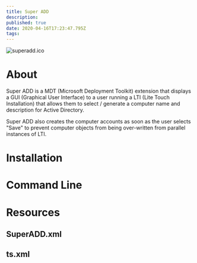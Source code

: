 ```yaml
---
title: Super ADD
description: 
published: true
date: 2020-04-16T17:23:47.795Z
tags: 
---
```


![superadd.ico](/assets/software/supersuite/superadd/superadd.ico)

# About



Super ADD is a MDT (Microsoft Deployment Toolkit) extension that displays a GUI (Graphical User Interface) to a user running a LTI (Lite Touch Installation) that allows them to select / generate a computer name and description for Active Directory.

Super ADD also creates the computer accounts as soon as the user selects "Save" to prevent computer objects from being over-written from parallel instances of LTI.

# Installation

# Command Line

# Resources

## SuperADD.xml

## ts.xml